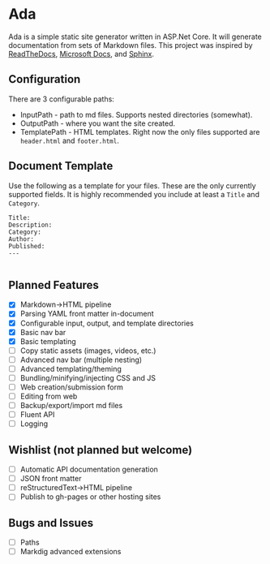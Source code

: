 # Ada

Ada is a simple static site generator written in ASP.Net Core. It will generate documentation from sets of Markdown files. This project was inspired by [ReadTheDocs](https://readthedocs.org), [Microsoft Docs](https://docs.microsoft.com), and [Sphinx](http://www.sphinx-doc.org/).

## Configuration

There are 3 configurable paths:

* InputPath - path to md files. Supports nested directories (somewhat).
* OutputPath - where you want the site created.
* TemplatePath - HTML templates. Right now the only files supported are `header.html` and `footer.html`.

## Document Template

Use the following as a template for your files. These are the only currently supported fields. It is highly recommended you include at least a `Title` and `Category`.

```
Title: 
Description: 
Category: 
Author: 
Published: 
---


```

## Planned Features

- [x] Markdown->HTML pipeline
- [x] Parsing YAML front matter in-document
- [x] Configurable input, output, and template directories
- [x] Basic nav bar
- [x] Basic templating
- [ ] Copy static assets (images, videos, etc.)
- [ ] Advanced nav bar (multiple nesting)
- [ ] Advanced templating/theming
- [ ] Bundling/minifying/injecting CSS and JS
- [ ] Web creation/submission form
- [ ] Editing from web
- [ ] Backup/export/import md files
- [ ] Fluent API
- [ ] Logging

## Wishlist (not planned but welcome)

- [ ] Automatic API documentation generation
- [ ] JSON front matter
- [ ] reStructuredText->HTML pipeline
- [ ] Publish to gh-pages or other hosting sites

## Bugs and Issues

- [ ] Paths
- [ ] Markdig advanced extensions